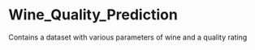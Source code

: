 # Wine_Quality_Prediction
Contains a dataset with various parameters of wine and a quality rating 

